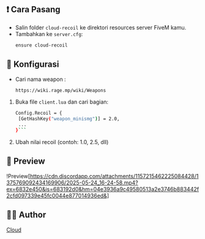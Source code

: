 ## ❗ Cara Pasang

- Salin folder `cloud-recoil` ke direktori resources server FiveM kamu.
- Tambahkan ke `server.cfg`:
  ```bash
  ensure cloud-recoil
  ```

## 🔧 Konfigurasi

- Cari nama weapon :
  ```bash
  https://wiki.rage.mp/wiki/Weapons
  ``` 
1. Buka file `client.lua` dan cari bagian:
   ```bash
   Config.Recoil = {
    [GetHashKey("weapon_minismg")] = 2.0,
    ...
   }```
2. Ubah nilai recoil (contoh: 1.0, 2.5, dll)

## 🚀 Preview

!Preview[https://cdn.discordapp.com/attachments/1157215462225084428/1375769092434169906/2025-05-24_16-24-58.mp4?ex=6832e450&is=683192d0&hm=04e3936a9c49580513a2e3746b883442f2cfd097339e45fc0044e877014936ed&]

## 🧑‍💻 Author

[Cloud](https://github.com/Comethruuu)